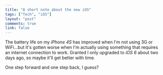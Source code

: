 ```yaml
---
title: "A short note about the new iOS"
tags: ["Tech", "iOS"]
layout: "post"
comments: true
link: false
---
```


The battery life on my *iPhone 4S* has improved when I'm not using 3G or
WiFi...but it's gotten worse when I'm actually using something that requires an
internet connection to work. Granted I only upgraded to *iOS 6* about two days
ago, so maybe it'll get better with time.

One step forward and one step back, I guess?
